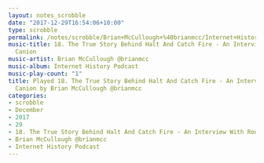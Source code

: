 ```yaml
---
layout: notes_scrobble
date: "2017-12-29T16:54:06+10:00"
type: scrobble
permalink: /notes/scrobble/Brian+McCullough+%40brianmcc/Internet+History+Podcast/c08d14043ec933f4892fe01a3b45d1d9ed30d409.html
music-title: 18. The True Story Behind Halt And Catch Fire - An Interview With Rod
  Canion
music-artist: Brian McCullough @brianmcc
music-album: Internet History Podcast
music-play-count: "1"
title: Played 18. The True Story Behind Halt And Catch Fire - An Interview With Rod
  Canion by Brian McCullough @brianmcc
categories:
- scrobble
- December
- 2017
- 29
- 18. The True Story Behind Halt And Catch Fire - An Interview With Rod Canion
- Brian McCullough @brianmcc
- Internet History Podcast
---
```

